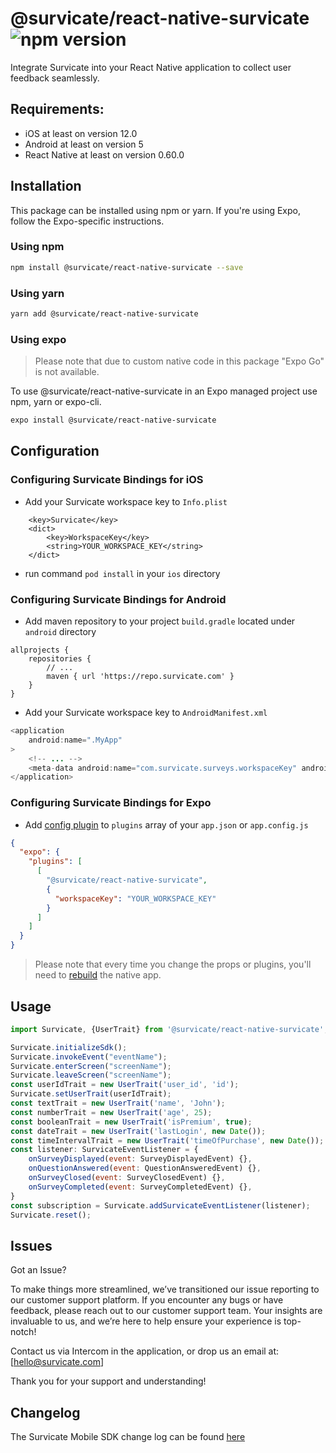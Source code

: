 # @survicate/react-native-survicate ![npm version](https://img.shields.io/npm/v/%40survicate%2Freact-native-survicate)

Integrate Survicate into your React Native application to collect user feedback seamlessly.

## Requirements:
- iOS at least on version 12.0
- Android at least on version 5
- React Native at least on version 0.60.0

## Installation
This package can be installed using npm or yarn. If you're using Expo, follow the Expo-specific instructions.

### Using npm
```sh
npm install @survicate/react-native-survicate --save
```

### Using yarn
```sh
yarn add @survicate/react-native-survicate
```

### Using expo
> Please note that due to custom native code in this package "Expo Go" is not available.

To use @survicate/react-native-survicate in an Expo managed project use npm, yarn or expo-cli.
```sh
expo install @survicate/react-native-survicate
```

## Configuration

### Configuring Survicate Bindings for iOS
- Add your Survicate workspace key to `Info.plist`
```
	<key>Survicate</key>
	<dict>
		<key>WorkspaceKey</key>
		<string>YOUR_WORKSPACE_KEY</string>
	</dict>
```
- run command `pod install` in your `ios` directory

### Configuring Survicate Bindings for Android

- Add maven repository to your project `build.gradle` located under `android` directory
```
allprojects {
    repositories {
        // ...
        maven { url 'https://repo.survicate.com' }
    }
}
```
- Add your Survicate workspace key to `AndroidManifest.xml`
```java
<application
    android:name=".MyApp"
>
    <!-- ... -->
    <meta-data android:name="com.survicate.surveys.workspaceKey" android:value="YOUR_WORKSPACE_KEY"/>
</application>
```

### Configuring Survicate Bindings for Expo
- Add [config plugin](https://docs.expo.dev/config-plugins/introduction/) to `plugins` array of your `app.json` or `app.config.js`
```json
{
  "expo": {
    "plugins": [
      [
        "@survicate/react-native-survicate",
        {
          "workspaceKey": "YOUR_WORKSPACE_KEY"
        }
      ]
    ]
  }
}
```
> Please note that every time you change the props or plugins, you'll need to [rebuild](https://docs.expo.dev/workflow/customizing/) the native app.


## Usage
```javascript
import Survicate, {UserTrait} from '@survicate/react-native-survicate';

Survicate.initializeSdk();
Survicate.invokeEvent("eventName");
Survicate.enterScreen("screenName");
Survicate.leaveScreen("screenName");
const userIdTrait = new UserTrait('user_id', 'id');
Survicate.setUserTrait(userIdTrait);
const textTrait = new UserTrait('name', 'John');
const numberTrait = new UserTrait('age', 25);
const booleanTrait = new UserTrait('isPremium', true);
const dateTrait = new UserTrait('lastLogin', new Date());
const timeIntervalTrait = new UserTrait('timeOfPurchase', new Date());
const listener: SurvicateEventListener = {
    onSurveyDisplayed(event: SurveyDisplayedEvent) {},
    onQuestionAnswered(event: QuestionAnsweredEvent) {},
    onSurveyClosed(event: SurveyClosedEvent) {},
    onSurveyCompleted(event: SurveyCompletedEvent) {},
}
const subscription = Survicate.addSurvicateEventListener(listener);
Survicate.reset();
```

## Issues

Got an Issue?

To make things more streamlined, we’ve transitioned our issue reporting to our customer support platform. If you encounter any bugs or have feedback, please reach out to our customer support team. Your insights are invaluable to us, and we’re here to help ensure your experience is top-notch!

Contact us via Intercom in the application, or drop us an email at: [hello@survicate.com]

Thank you for your support and understanding!

## Changelog

The Survicate Mobile SDK change log can be found [here](https://developers.survicate.com/mobile-sdk/react-native/#changelog)
